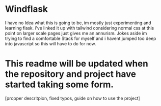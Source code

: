 # Windflask
I have no Idea what this is going to be, im mostly just experimenting and learning flask. i've linked it up with tailwind considering normal css at this point on larger scale pages just gives me an annurism. Jokes aside im trying to find a comfortable Stack for myself and i havent jumped too deep into javascript so this will have to do for now.

# This readme will be updated when the repository and project have started taking some form.
[propper descritpion, fixed typos, guide on how to use the project]
